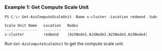 ### Example 1: Get Compute Scale Unit
```powershell
PS C:\> Get-AzsComputeScaleUnit -Name s-cluster -Location redmond -SubscriptionId "DC773456-D727-484E-8292-AE8FACFDDDF5"

Scale Unit Name   Location   Nodes
---------------   --------   -----
s-cluster         redmond    {AzSNode1,AzSNode2,AzSNode3,AzSNode4}
```

Run `Get-AzsComputeScaleUnit` to get the compute scale unit.